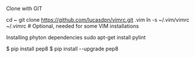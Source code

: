 Clone with GIT

cd ~
git clone https://github.com/lucasdpn/vimrc.git .vim
ln -s ~/.vim/vimrc ~/.vimrc # Optional, needed for some VIM installations

Installing phyton dependencies
sudo apt-get install pylint

$ pip install pep8
$ pip install --upgrade pep8


